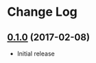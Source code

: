 # Change Log

## [0.1.0](https://github.com/q-m/tokkens-ruby/tree/v0.1.0) (2017-02-08)

- Initial release
